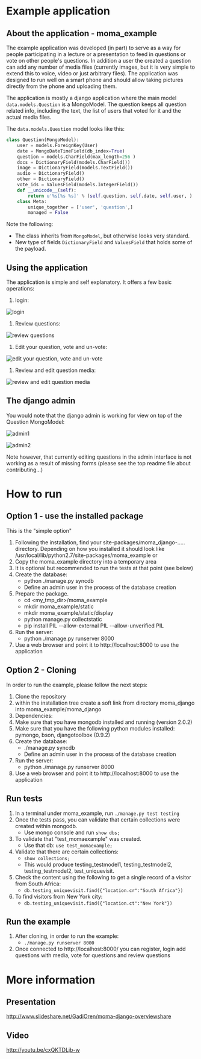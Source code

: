 Example application
===================
About the application - moma_example
------------------------------------
The example application was developed (in part) to serve as a way for people participating in a lecture or a presentation to feed in questions
or vote on other people's questions. In addition a user the created a question can add any number of media files (currently
images, but it is very simple to extend this to voice, video or just arbitrary files). The application was designed to run
well on a smart phone and should allow taking pictures directly from the phone and uploading them.

The application is mostly a django application where the main model `data.models.Question` is a MongoModel. The question keeps
all question related info, including the text, the list of users that voted for it and the actual media files.

The `data.models.Question` model looks like this:

```python
class Question(MongoModel):
    user = models.ForeignKey(User)
    date = MongoDateTimeField(db_index=True)
    question = models.CharField(max_length=256 )
    docs = DictionaryField(models.CharField())
    image = DictionaryField(models.TextField())
    audio = DictionaryField()
    other = DictionaryField()
    vote_ids = ValuesField(models.IntegerField())
    def __unicode__(self):
        return u'%s[%s %s]' % (self.question, self.date, self.user, )
    class Meta:
        unique_together = ['user', 'question',]
        managed = False
```

Note the following:
* The class inherits from `MongoModel`, but otherwise looks very standard.
* New type of fields `DictionaryField` and `ValuesField` that holds some of the payload.


Using the application
---------------------
The application is simple and self explanatory. It offers a few basic operations:

1. login:

 ![login](http://i.imgur.com/O4A2pZ2.png)

1. Review questions:

 ![review questions](http://i.imgur.com/qz1MIFM.png)

1. Edit your question, vote and un-vote:

 ![edit your question, vote and un-vote](http://i.imgur.com/dW2Ygqo.png)

1. Review and edit question media:

 ![review and edit question media](http://i.imgur.com/cBuv0Z5.png)

The django admin
----------------
You would note that the django admin is working for view on top of the Question MongoModel:

 ![admin1](http://i.imgur.com/YC6M3ni.png)

 ![admin2](http://i.imgur.com/UPWpH7f.png)

Note however, that currently editing questions in the admin interface is not working as a result of missing forms (please
see the top readme file about contributing...)


How to run
==========

Option 1 - use the installed package
-------
This is the "simple option"

1. Following the installation, find your site-packages/moma_django-..... directory. Depending on how you installed it should look like /usr/local/lib/python2.7/site-packages/moma_example or
2. Copy the moma_example directory into a temporary area
3. It is optional but recommended to run the tests at that point (see below)
4. Create the database:
   * python ./manage.py syncdb
   * Define an admin user in the process of the database creation
5. Prepare the package.
   * cd <my_tmp_dir>/moma_example
   * mkdir moma_example/static
   * mkdir moma_example/static/display
   * python manage.py collectstatic
   * pip install PIL --allow-external PIL --allow-unverified PIL
6. Run the server:
   * python ./manage.py runserver 8000
7. Use a web browser and point it to http://localhost:8000 to use the application


Option 2 - Cloning
-------
In order to run the example, please follow the next steps:

1. Clone the repository
2. within the installation tree create a soft link from directory moma_django into moma_example/moma_django
3. Dependencies:
4. Make sure that you have mongodb installed and running (version 2.0.2)
5. Make sure that you have the following python modules installed: pymongo, bson, djangotoolbox (0.9.2)
6. Create the database:
   * ./manage.py syncdb
   * Define an admin user in the process of the database creation
7. Run the server:
   * python ./manage.py runserver 8000
8. Use a web browser and point it to http://localhost:8000 to use the application


Run tests
-----------
1. In a terminal under moma_example, run `./manage.py test testing`
1. Once the tests pass, you can validate that certain collections were created within mongodb.
   * Use mongo console and run `show dbs;`
1. To validate that "test_momaexample" was created.
   * Use that db: `use test_momaexample;`
1. Validate that there are certain collections:
   * `show collections;`
   * This would produce testing_testmodel1, testing_testmodel2, testing_testmodel2, test_uniquevisit.
1. Check the content using the following to get a single record of a visitor from South Africa:
   * `db.testing_uniquevisit.find({"location.cr":"South Africa"})`
1. To find visitors from New York city:
   * `db.testing_uniquevisit.find({"location.ct":"New York"})`

Run the example
-----------
1. After cloning, in order to run the example:
   * `./manage.py runserver 8000`
1. Once connected to http://localhost:8000/ you can register, login add questions with media, vote for questions and
   review questions

More information
================
Presentation
------------
http://www.slideshare.net/GadiOren/moma-django-overviewshare

Video
-----
http://youtu.be/cxQKTDLjb-w
